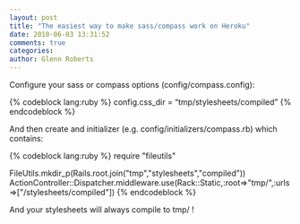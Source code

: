 ```yaml
---
layout: post
title: "The easiest way to make sass/compass work on Heroku"
date: 2010-06-03 13:31:52
comments: true
categories:
author: Glenn Roberts
---
```


Configure your sass or compass options (config/compass.config):

{% codeblock lang:ruby %}
config.css_dir = “tmp/stylesheets/compiled”
{% endcodeblock %}

And then create and initializer (e.g. config/initializers/compass.rb) which contains:

{% codeblock lang:ruby %}
require "fileutils"

FileUtils.mkdir_p(Rails.root.join("tmp","stylesheets","compiled"))
ActionController::Dispatcher.middleware.use(Rack::Static,:root=>"tmp/",:urls=>["/stylesheets/compiled"])
{% endcodeblock %}

And your stylesheets will always compile to tmp/ !
